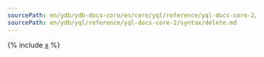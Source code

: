 ```yaml
---
sourcePath: en/ydb/ydb-docs-core/en/core/yql/reference/yql-docs-core-2/syntax/delete.md
sourcePath: en/ydb/yql/reference/yql-docs-core-2/syntax/delete.md
---
```


{% include [x](_includes/delete.md) %}

